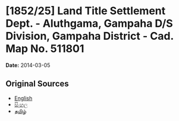 # [1852/25] Land Title Settlement Dept. - Aluthgama, Gampaha D/S Division, Gampaha District - Cad. Map No. 511801

**Date:** 2014-03-05

## Original Sources

- [English](https://documents.gov.lk/view/extra-gazettes/2014/3/1852-25_E.pdf)
- [සිංහල](https://documents.gov.lk/view/extra-gazettes/2014/3/1852-25_S.pdf)
- [தமிழ்](https://documents.gov.lk/view/extra-gazettes/2014/3/1852-25_T.pdf)
